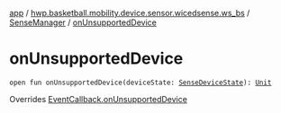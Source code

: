 [app](../../index.md) / [hwp.basketball.mobility.device.sensor.wicedsense.ws_bs](../index.md) / [SenseManager](index.md) / [onUnsupportedDevice](.)

# onUnsupportedDevice

`open fun onUnsupportedDevice(deviceState: `[`SenseDeviceState`](../-sense-device-state/index.md)`): `[`Unit`](https://kotlinlang.org/api/latest/jvm/stdlib/kotlin/-unit/index.html)

Overrides [EventCallback.onUnsupportedDevice](../-sense-device-state/-event-callback/on-unsupported-device.md)

